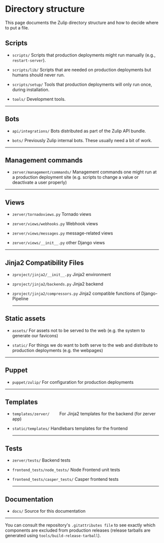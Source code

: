 Directory structure
===================

This page documents the Zulip directory structure and how to decide
where to put a file.

Scripts
-------

* `scripts/` Scripts that production deployments might run manually
  (e.g., `restart-server`).

* `scripts/lib/` Scripts that are needed on production deployments but
  humans should never run.

* `scripts/setup/` Tools that production deployments will only run
  once, during installation.

* `tools/` Development tools.
---------------------------------------------------------

Bots
----

* `api/integrations/` Bots distributed as part of the Zulip API bundle.

* `bots/` Previously Zulip internal bots. These usually need a bit of
   work.  
-----------------------------------------------------

Management commands
-------------------

* `zerver/management/commands/` Management commands one might run at a
  production deployment site (e.g. scripts to change a value or
  deactivate a user properly)

 -------------------------------------------------------------------------

Views
-----

* `zerver/tornadoviews.py` Tornado views

* `zerver/views/webhooks.py` Webhook views

* `zerver/views/messages.py` message-related views

* `zerver/views/__init__.py` other Django views

----------------------------------------

Jinja2 Compatibility Files
--------------------------

* `zproject/jinja2/__init__.py` Jinja2 environment

* `zproject/jinja2/backends.py` Jinja2 backend

* `zproject/jinja2/compressors.py` Jinja2 compatible functions of
   Django-Pipeline
                     
  -----------------------------------------------------------------------

Static assets
-------------

* `assets/` For assets not to be served to the web (e.g. the system to
            generate our favicons)

* `static/` For things we do want to both serve to the web and
            distribute to production deployments (e.g. the webpages)

 ---------------------------------------------------------------

Puppet
------


* `puppet/zulip/` For configuration for production deployments

 -------------------------------------------------------------------

Templates
---------

* `templates/zerver/	` For Jinja2 templates for the backend (for zerver
                     app)

* `static/templates/` Handlebars templates for the frontend

  -----------------------------------------------------------------------

Tests
-----

* `zerver/tests/` Backend tests

* `frontend_tests/node_tests/` Node Frontend unit tests

* `frontend_tests/casper_tests/` Casper frontend tests

  -----------------------------------------------------------------------


Documentation
-------------

*  `docs/`        Source for this documentation
 --------------------------------------------------------------

You can consult the repository's `.gitattributes file` to see exactly
which components are excluded from production releases (release
tarballs are generated using `tools/build-release-tarball`).
